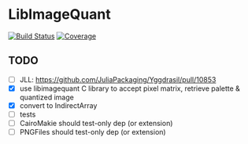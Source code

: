 # LibImageQuant

[![Build Status](https://github.com/ericphanson/LibImageQuant.jl/actions/workflows/CI.yml/badge.svg?branch=main)](https://github.com/ericphanson/LibImageQuant.jl/actions/workflows/CI.yml?query=branch%3Amain)
[![Coverage](https://codecov.io/gh/ericphanson/LibImageQuant.jl/branch/main/graph/badge.svg)](https://codecov.io/gh/ericphanson/LibImageQuant.jl)


## TODO

- [ ] JLL: https://github.com/JuliaPackaging/Yggdrasil/pull/10853
- [x] use libimagequant C library to accept pixel matrix, retrieve palette & quantized image
- [x] convert to IndirectArray
- [ ] tests
- [ ] CairoMakie should test-only dep (or extension)
- [ ] PNGFiles should test-only dep (or extension)
